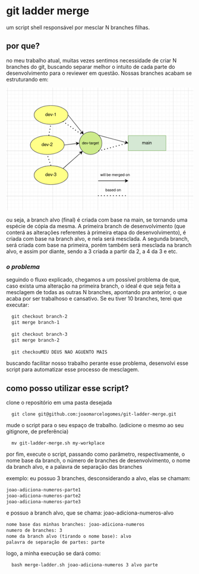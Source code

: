 # git ladder merge

um script shell responsável por mesclar N branches filhas.

## por que?

no meu trabalho atual, muitas vezes sentimos necessidade de criar N branches do git, buscando separar melhor o intuito de cada parte do desenvolvimento para o reviewer em questão. Nossas branches acabam se estruturando em:

  <img src="diagram-flow.png"/>

ou seja, a branch alvo (final) é criada com base na main, se tornando uma espécie de cópia da mesma. A primeira branch de desenvolvimento (que conterá as alterações referentes à primeira etapa do desenvolvimento), é criada com base na branch alvo, e nela será mesclada. A segunda branch, será criada com base na primeira, porém também será mesclada na branch alvo, e assim por diante, sendo a 3 criada a partir da 2, a 4 da 3 e etc.

### _o problema_

seguindo o fluxo explicado, chegamos a um possível problema de que, caso exista uma alteração na primeira branch, o ideal é que seja feita a mesclagem de todas as outras N branches, apontando pra anterior, o que acaba por ser trabalhoso e cansativo. Se eu tiver 10 branches, terei que executar: 

  ```
    git checkout branch-2
    git merge branch-1

    git checkout branch-3
    git merge branch-2

    git checkouMEU DEUS NAO AGUENTO MAIS
  ```

buscando facilitar nosso trabalho perante esse problema, desenvolvi esse script para automatizar esse processo de mesclagem.

## como posso utilizar esse script?

clone o repositório em uma pasta desejada

``` 
  git clone git@github.com:joaomarcelogomes/git-ladder-merge.git
```

mude o script para o seu espaço de trabalho. (adicione o mesmo ao seu gitignore, de preferência)

```
  mv git-ladder-merge.sh my-workplace
```

por fim, execute o script, passando como parâmetro, respectivamente, o nome base da branch, o número de branches de desenvolvimento, o nome da branch alvo, e a palavra de separação das branches

exemplo: eu possuo 3 branches, desconsiderando a alvo, elas se chamam:

    joao-adiciona-numeros-parte1
    joao-adiciona-numeros-parte2
    joao-adiciona-numeros-parte3

e possuo a branch alvo, que se chama:
    joao-adiciona-numeros-alvo

    nome base das minhas branches: joao-adiciona-numeros
    numero de branches: 3
    nome da branch alvo (tirando o nome base): alvo
    palavra de separação de partes: parte

logo, a minha execução se dará como:
```
  bash merge-ladder.sh joao-adiciona-numeros 3 alvo parte
```

